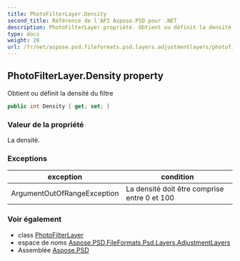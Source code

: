```yaml
---
title: PhotoFilterLayer.Density
second_title: Référence de l'API Aspose.PSD pour .NET
description: PhotoFilterLayer propriété. Obtient ou définit la densité du filtre
type: docs
weight: 20
url: /fr/net/aspose.psd.fileformats.psd.layers.adjustmentlayers/photofilterlayer/density/
---
```

## PhotoFilterLayer.Density property

Obtient ou définit la densité du filtre

```csharp
public int Density { get; set; }
```

### Valeur de la propriété

La densité.

### Exceptions

| exception | condition |
| --- | --- |
| ArgumentOutOfRangeException | La densité doit être comprise entre 0 et 100 |

### Voir également

* class [PhotoFilterLayer](../)
* espace de noms [Aspose.PSD.FileFormats.Psd.Layers.AdjustmentLayers](../../photofilterlayer/)
* Assemblée [Aspose.PSD](../../../)


